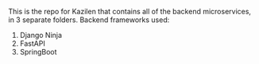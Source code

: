This is the repo for Kazilen that contains all of the backend microservices, in 3 separate folders.
Backend frameworks used: 
1. Django Ninja
2. FastAPI
3. SpringBoot
